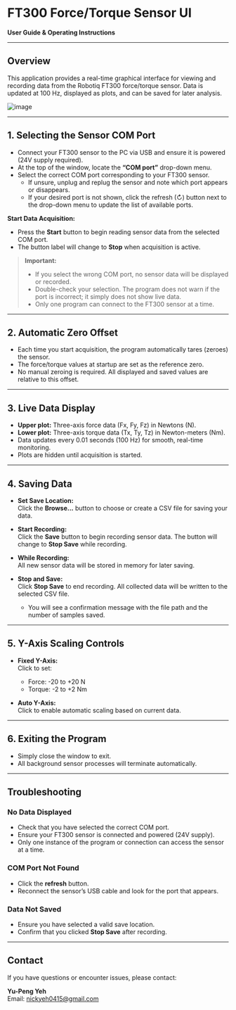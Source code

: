 # FT300 Force/Torque Sensor UI
**User Guide & Operating Instructions**

---

## Overview

This application provides a real-time graphical interface for viewing and recording data from the Robotiq FT300 force/torque sensor. Data is updated at 100 Hz, displayed as plots, and can be saved for later analysis.

![image](https://github.com/user-attachments/assets/f3227f13-2d90-4f38-827b-fe2192a2fe75)

---

## 1. Selecting the Sensor COM Port

- Connect your FT300 sensor to the PC via USB and ensure it is powered (24V supply required).
- At the top of the window, locate the **“COM port”** drop-down menu.
- Select the correct COM port corresponding to your FT300 sensor.
    - If unsure, unplug and replug the sensor and note which port appears or disappears.
    - If your desired port is not shown, click the refresh (↻) button next to the drop-down menu to update the list of available ports.

**Start Data Acquisition:**
- Press the **Start** button to begin reading sensor data from the selected COM port.
- The button label will change to **Stop** when acquisition is active.

> **Important:**  
> - If you select the wrong COM port, no sensor data will be displayed or recorded.
> - Double-check your selection. The program does not warn if the port is incorrect; it simply does not show live data.
> - Only one program can connect to the FT300 sensor at a time.

---

## 2. Automatic Zero Offset

- Each time you start acquisition, the program automatically tares (zeroes) the sensor.
- The force/torque values at startup are set as the reference zero.
- No manual zeroing is required. All displayed and saved values are relative to this offset.

---

## 3. Live Data Display

- **Upper plot:** Three-axis force data (Fx, Fy, Fz) in Newtons (N).
- **Lower plot:** Three-axis torque data (Tx, Ty, Tz) in Newton-meters (Nm).
- Data updates every 0.01 seconds (100 Hz) for smooth, real-time monitoring.
- Plots are hidden until acquisition is started.

---

## 4. Saving Data

- **Set Save Location:**  
    Click the **Browse...** button to choose or create a CSV file for saving your data.

- **Start Recording:**  
    Click the **Save** button to begin recording sensor data. The button will change to **Stop Save** while recording.

- **While Recording:**  
    All new sensor data will be stored in memory for later saving.

- **Stop and Save:**  
    Click **Stop Save** to end recording. All collected data will be written to the selected CSV file.
    - You will see a confirmation message with the file path and the number of samples saved.

---

## 5. Y-Axis Scaling Controls

- **Fixed Y-Axis:**  
    Click to set:
    - Force: -20 to +20 N
    - Torque: -2 to +2 Nm

- **Auto Y-Axis:**  
    Click to enable automatic scaling based on current data.

---

## 6. Exiting the Program

- Simply close the window to exit.
- All background sensor processes will terminate automatically.

---

## Troubleshooting

### No Data Displayed
- Check that you have selected the correct COM port.
- Ensure your FT300 sensor is connected and powered (24V supply).
- Only one instance of the program or connection can access the sensor at a time.

### COM Port Not Found
- Click the **refresh** button.
- Reconnect the sensor’s USB cable and look for the port that appears.

### Data Not Saved
- Ensure you have selected a valid save location.
- Confirm that you clicked **Stop Save** after recording.

---

## Contact

If you have questions or encounter issues, please contact:

**Yu-Peng Yeh**  
Email: [nickyeh0415@gmail.com](mailto:nickyeh0415@gmail.com)

